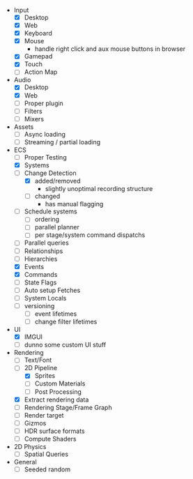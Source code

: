 - Input
	- [x] Desktop
	- [x] Web
	- [x] Keyboard
	- [x] Mouse
		- handle right click and aux mouse buttons in browser
	- [x] Gamepad
	- [x] Touch
	- [ ] Action Map
- Audio
	- [x] Desktop
	- [x] Web
	- [ ] Proper plugin
	- [ ] Filters
	- [ ] Mixers
- Assets
	- [ ] Async loading
	- [ ] Streaming / partial loading
- ECS
	- [ ] Proper Testing
	- [x] Systems
	- [ ] Change Detection
		- [x] added/removed
			- slightly unoptimal recording structure
		- [ ] changed
			- has manual flagging
	- [ ] Schedule systems
		- [ ] ordering
		- [ ] parallel planner
		- [ ] per stage/system command dispatchs
	- [ ] Parallel queries
	- [ ] Relationships
	- [ ] Hierarchies
	- [x] Events
	- [x] Commands
	- [ ] State Flags
	- [ ] Auto setup Fetches
	- [ ] System Locals
	- [ ] versioning
		- [ ] event lifetimes
		- [ ] change filter lifetimes
- UI
	- [x] IMGUI
	- [ ] dunno some custom UI stuff
- Rendering
	- [ ] Text/Font
	- [ ] 2D Pipeline
		- [x] Sprites
		- [ ] Custom Materials
		- [ ] Post Processing
	- [x] Extract rendering data
	- [ ] Rendering Stage/Frame Graph
	- [ ] Render target
	- [ ] Gizmos
	- [ ] HDR surface formats
	- [ ] Compute Shaders
- 2D Physics
	- [ ] Spatial Queries
- General
	- [ ] Seeded random